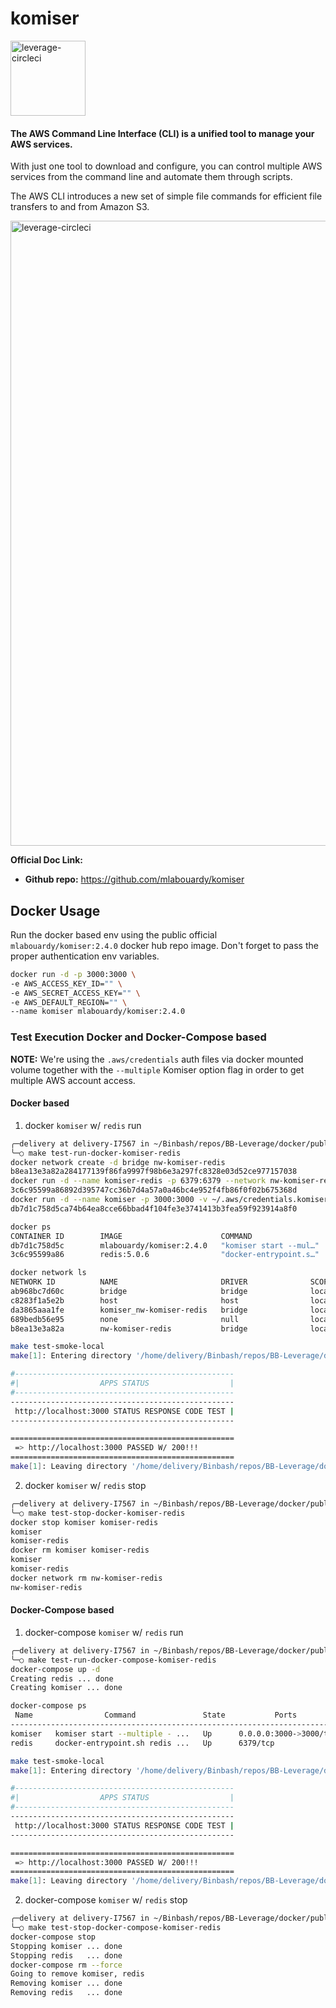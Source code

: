 # komiser

<div align="left">
  <img src="https://raw.githubusercontent.com/binbashar/public-docker-images/master/komiser/%40doc/figures/komiser-logo.png" alt="leverage-circleci" width="120"/>
</div>

#### The AWS Command Line Interface (CLI) is a unified tool to manage your AWS services.

With just one tool to download and configure, you can control multiple AWS services from the command line and automate them through scripts.

The AWS CLI introduces a new set of simple file commands for efficient file transfers to and from Amazon S3.

<div align="left">
  <img src="https://raw.githubusercontent.com/binbashar/public-docker-images/master/komiser/%40doc/figures/komiser-dashboard.png" alt="leverage-circleci" width="1000"/>
</div>

**Official Doc Link:**

- **Github repo:** https://github.com/mlabouardy/komiser

## Docker Usage

Run the docker based env using the public official `mlabouardy/komiser:2.4.0` docker hub repo image.
Don't forget to pass the proper authentication env variables.

```bash
docker run -d -p 3000:3000 \
-e AWS_ACCESS_KEY_ID="" \
-e AWS_SECRET_ACCESS_KEY="" \
-e AWS_DEFAULT_REGION="" \
--name komiser mlabouardy/komiser:2.4.0
```

### Test Execution Docker and Docker-Compose based

**NOTE:** We're using the `.aws/credentials` auth files via docker mounted volume together with the `--multiple` Komiser
option flag in order to get multiple AWS account access.

#### Docker based

1. docker `komiser` w/ `redis` run
```bash
╭─delivery at delivery-I7567 in ~/Binbash/repos/BB-Leverage/docker/public-docker-images/komiser on BBL-137-docker-scoutsuite-awscli-komiser✘✘✘ using ‹› 19-10-24 - 20:44:33
╰─○ make test-run-docker-komiser-redis
docker network create -d bridge nw-komiser-redis
b8ea13e3a82a284177139f86fa9997f98b6e3a297fc8328e03d52ce977157038
docker run -d --name komiser-redis -p 6379:6379 --network nw-komiser-redis redis:5.0.6
3c6c95599a86892d395747cc36b7d4a57a0a46bc4e952f4fb86f0f02b675368d
docker run -d --name komiser -p 3000:3000 -v ~/.aws/credentials.komiser:/root/.aws/credentials --network nw-komiser-redis mlabouardy/komiser:2.4.0 --multiple --redis komiser-redis:6379 --duration 30;
db7d1c758d5ca74b64ea8cce66bbad4f104fe3e3741413b3fea59f923914a8f0

docker ps
CONTAINER ID        IMAGE                      COMMAND                  CREATED             STATUS                  PORTS                    NAMES
db7d1c758d5c        mlabouardy/komiser:2.4.0   "komiser start --mul…"   1 second ago        Up Less than a second   0.0.0.0:3000->3000/tcp   komiser
3c6c95599a86        redis:5.0.6                "docker-entrypoint.s…"   3 seconds ago       Up 1 second             0.0.0.0:6379->6379/tcp   komiser-redis

docker network ls
NETWORK ID          NAME                       DRIVER              SCOPE
ab968bc7d60c        bridge                     bridge              local
c8283f1a5e2b        host                       host                local
da3865aaa1fe        komiser_nw-komiser-redis   bridge              local
689bedb56e95        none                       null                local
b8ea13e3a82a        nw-komiser-redis           bridge              local

make test-smoke-local
make[1]: Entering directory '/home/delivery/Binbash/repos/BB-Leverage/docker/public-docker-images/komiser'

#-------------------------------------------------
#|                  APPS STATUS                  |
#-------------------------------------------------
--------------------------------------------------
 http://localhost:3000 STATUS RESPONSE CODE TEST |
--------------------------------------------------

==================================================
 => http://localhost:3000 PASSED W/ 200!!!
==================================================
make[1]: Leaving directory '/home/delivery/Binbash/repos/BB-Leverage/docker/public-docker-images/komiser'
```

2. docker `komiser` w/ `redis` stop
```bash
╭─delivery at delivery-I7567 in ~/Binbash/repos/BB-Leverage/docker/public-docker-images/komiser on BBL-137-docker-scoutsuite-awscli-komiser✘✘✘ using ‹› 19-10-24 - 20:44:40
╰─○ make test-stop-docker-komiser-redis
docker stop komiser komiser-redis
komiser
komiser-redis
docker rm komiser komiser-redis
komiser
komiser-redis
docker network rm nw-komiser-redis
nw-komiser-redis
```

#### Docker-Compose based

1. docker-compose `komiser` w/ `redis` run
```bash
╭─delivery at delivery-I7567 in ~/Binbash/repos/BB-Leverage/docker/public-docker-images/komiser on BBL-137-docker-scoutsuite-awscli-komiser✘✘✘ using ‹› 19-10-24 - 20:46:56
╰─○ make test-run-docker-compose-komiser-redis
docker-compose up -d
Creating redis ... done
Creating komiser ... done

docker-compose ps
 Name                Command               State           Ports
-------------------------------------------------------------------------
komiser   komiser start --multiple - ...   Up      0.0.0.0:3000->3000/tcp
redis     docker-entrypoint.sh redis ...   Up      6379/tcp

make test-smoke-local
make[1]: Entering directory '/home/delivery/Binbash/repos/BB-Leverage/docker/public-docker-images/komiser'

#-------------------------------------------------
#|                  APPS STATUS                  |
#-------------------------------------------------
--------------------------------------------------
 http://localhost:3000 STATUS RESPONSE CODE TEST |
--------------------------------------------------

==================================================
 => http://localhost:3000 PASSED W/ 200!!!
==================================================
make[1]: Leaving directory '/home/delivery/Binbash/repos/BB-Leverage/docker/public-docker-images/komiser'
```

2. docker-compose `komiser` w/ `redis` stop
```bash
╭─delivery at delivery-I7567 in ~/Binbash/repos/BB-Leverage/docker/public-docker-images/komiser on BBL-137-docker-scoutsuite-awscli-komiser✘✘✘ using ‹› 19-10-24 - 20:47:05
╰─○ make test-stop-docker-compose-komiser-redis
docker-compose stop
Stopping komiser ... done
Stopping redis   ... done
docker-compose rm --force
Going to remove komiser, redis
Removing komiser ... done
Removing redis   ... done
```
